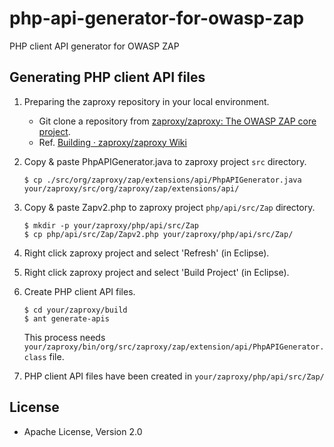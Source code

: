 php-api-generator-for-owasp-zap
===============================

PHP client API generator for OWASP ZAP

## Generating PHP client API files

1. Preparing the zaproxy repository in your local environment.
    - Git clone a repository from [zaproxy/zaproxy: The OWASP ZAP core project](https://github.com/zaproxy/zaproxy).
    - Ref. [Building · zaproxy/zaproxy Wiki](https://github.com/zaproxy/zaproxy/wiki/Building)
2. Copy & paste PhpAPIGenerator.java to zaproxy project `src` directory.

	```
    $ cp ./src/org/zaproxy/zap/extensions/api/PhpAPIGenerator.java your/zaproxy/src/org/zaproxy/zap/extensions/api/
    ```

3. Copy & paste Zapv2.php to zaproxy project `php/api/src/Zap` directory.

	```
    $ mkdir -p your/zaproxy/php/api/src/Zap
    $ cp php/api/src/Zap/Zapv2.php your/zaproxy/php/api/src/Zap/
    ```

4. Right click zaproxy project and select 'Refresh' (in Eclipse).
5. Right click zaproxy project and select 'Build Project' (in Eclipse).
6. Create PHP client API files.

	```
    $ cd your/zaproxy/build
    $ ant generate-apis
    ```

    This process needs `your/zaproxy/bin/org/src/zaproxy/zap/extension/api/PhpAPIGenerator.class` file.

7. PHP client API files have been created in `your/zaproxy/php/api/src/Zap/`


## License

- Apache License, Version 2.0
